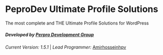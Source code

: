 **PeproDev Ultimate Profile Solutions**
=======================================

The most complete and THE Ultimate Profile Solutions for WordPress

##### **Developed by** [Perpro Development Group](https://pepro.dev/)

*Current Version: 1.5.1* \| *Lead Programmer:* [Amirhosseinhpv](https://hpv.im/)
